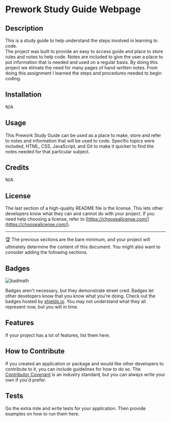 # Prework Study Guide Webpage

## Description

This is a study guide to help understand the steps involved in learning to code.  
The project was built to provide an easy to access guide and place to store rules and notes to help code.  Notes are included to give the user a place to put information that is needed and used on a regular basis. 
By doing this project we elimate the need for many pages of hand-written notes. 
From doing this assignment I learned the steps and procedures needed to begin coding.

## Installation

N/A

## Usage

This Prework Study Guide can be used as a place to make, store and refer to notes and information that will be used to code.  Specific topics were included, HTML, CSS, JavaScript, and Git to make it quicker to find the notes needed for that particular subject.

## Credits

N/A

## License

The last section of a high-quality README file is the license. This lets other developers know what they can and cannot do with your project. If you need help choosing a license, refer to [https://choosealicense.com/](https://choosealicense.com/).

---

🏆 The previous sections are the bare minimum, and your project will ultimately determine the content of this document. You might also want to consider adding the following sections.

## Badges

![badmath](https://img.shields.io/github/languages/top/nielsenjared/badmath)

Badges aren't necessary, but they demonstrate street cred. Badges let other developers know that you know what you're doing. Check out the badges hosted by [shields.io](https://shields.io/). You may not understand what they all represent now, but you will in time.

## Features

If your project has a lot of features, list them here.

## How to Contribute

If you created an application or package and would like other developers to contribute to it, you can include guidelines for how to do so. The [Contributor Covenant](https://www.contributor-covenant.org/) is an industry standard, but you can always write your own if you'd prefer.

## Tests

Go the extra mile and write tests for your application. Then provide examples on how to run them here.